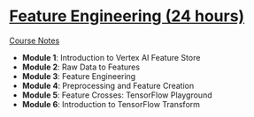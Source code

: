 # [Feature Engineering (24 hours)](https://www.cloudskillsboost.google/paths/17/course_templates/11)

[Course Notes](https://github.com/gperdrizet/GCSB_MLE/blob/main/06-feature_engineering/notes.md)

- **Module 1**: Introduction to Vertex AI Feature Store
- **Module 2**: Raw Data to Features
- **Module 3**: Feature Engineering
- **Module 4**: Preprocessing and Feature Creation
- **Module 5**: Feature Crosses: TensorFlow Playground
- **Module 6**: Introduction to TensorFlow Transform